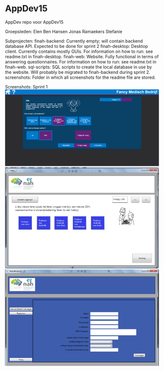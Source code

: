 # AppDev15
AppDev repo voor AppDev15

Groepsleden:
Elen Ben
Hansen Jonas
Ramaekers Stefanie

Subprojecten:
finah-backend: Currently empty; will contain backend database API. Expected to be done for sprint 2
finah-desktop: Desktop client. Currently contains mostly GUIs. For information on how to run: see readme.txt in finah-desktop.
finah-web: Website. Fully functional in terms of answering questionnaires. For information on how to run: see readme.txt in finah-web.
sql-scripts: SQL scripts to create the local database in use by the website. Will probably be migrated to finah-backend during sprint 2.
screenshots: Folder in which all screenshots for the readme file are stored.

Screenshots:
Sprint 1
![Website](/screenshots/sprint1/web.png?raw=true "Website")
![Offline applicatie 1](/screenshots/sprint1/offline1.png?raw=true "Offline applicatie 1")
![Offline applicatie 2](/screenshots/sprint1/offline2.png?raw=true "Offline applicatie 2")